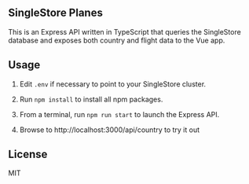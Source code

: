 SingleStore Planes
------------------

This is an Express API written in TypeScript that queries the SingleStore database and exposes both country and flight data to the Vue app.


## Usage

1. Edit `.env` if necessary to point to your SingleStore cluster.

2. Run `npm install` to install all npm packages.

3. From a terminal, run `npm run start` to launch the Express API.

4. Browse to http://localhost:3000/api/country to try it out


## License

MIT
